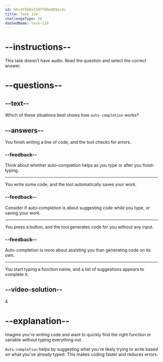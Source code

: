 ```yaml
---
id: 66c4f5b8af397f89ed09ac4c
title: Task 119
challengeType: 19
dashedName: task-119
---
```


# --instructions--

This task doesn't have audio. Read the question and select the correct answer.

# --questions--

## --text--

Which of these situations best shows how `auto-completion` works?

## --answers--

You finish writing a line of code, and the tool checks for errors.

### --feedback--

Think about whether auto-completion helps as you type or after you finish typing.

---

You write some code, and the tool automatically saves your work.

### --feedback--

Consider if auto-completion is about suggesting code while you type, or saving your work.

---

You press a button, and the tool generates code for you without any input.

### --feedback--

Auto-completion is more about assisting you than generating code on its own.

---

You start typing a function name, and a list of suggestions appears to complete it.

## --video-solution--

4

# --explanation--

Imagine you're writing code and want to quickly find the right function or variable without typing everything out. 

`Auto-completion` helps by suggesting what you're likely trying to write based on what you've already typed. This makes coding faster and reduces errors.
